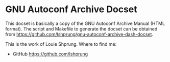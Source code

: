 GNU Autoconf Archive Docset
===========================

This docset is basically a copy of the GNU Autoconf Archive Manual (HTML format). The
script and Makefile to generate the docset can be obtained from
<https://github.com/lshprung/gnu-autoconf-archive-dash-docset>.

This is the work of Louie Shprung. Where to find me:

- GitHub <https://github.com/lshprung>
